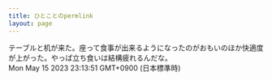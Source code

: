 ```yaml
---
title: ひとことのpermlink
layout: page
---
```

<div class="box" dt="1684160031183">
  テーブルと机が来た。座って食事が出来るようになったのがおもいのほか快適度が上がった。やっぱ立ち食いは結構疲れるんだな。
  <div class="content is-small">Mon May 15 2023 23:13:51 GMT+0900 (日本標準時)</div>
</div>